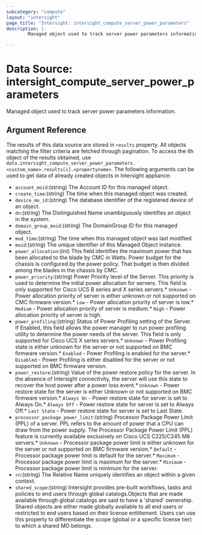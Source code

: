 ```yaml
---
subcategory: "compute"
layout: "intersight"
page_title: "Intersight: intersight_compute_server_power_parameters"
description: |-
        Managed object used to track server power parameters information.

---
```


# Data Source: intersight_compute_server_power_parameters
Managed object used to track server power parameters information.
## Argument Reference
The results of this data source are stored in `results` property.
All objects matching the filter criteria are fetched through pagination.
To access the ith object of the results obtained, use `data.intersight_compute_server_power_parameters.<custom_name>.results[i].<propertyname>`.
The following arguments can be used to get data of already created objects in Intersight appliance:
* `account_moid`:(string) The Account ID for this managed object. 
* `create_time`:(string) The time when this managed object was created. 
* `device_mo_id`:(string) The database identifier of the registered device of an object. 
* `dn`:(string) The Distinguished Name unambiguously identifies an object in the system. 
* `domain_group_moid`:(string) The DomainGroup ID for this managed object. 
* `mod_time`:(string) The time when this managed object was last modified. 
* `moid`:(string) The unique identifier of this Managed Object instance. 
* `power_allocation`:(int) This field identifies the maximum power that has been allocated to the blade by CMC in Watts. Power budget for the chassis is configured by the power policy. That budget is then divided among the blades in the chassis by CMC. 
* `power_priority`:(string) Power Priority level of the Server. This priority is used to determine the initial power allocation for servers. This field is only supported for Cisco UCS B series and X series servers.* `Unknown` - Power allocation priority of server is either unknown or not supported on CMC firmware version.* `Low` - Power allocation priority of server is low.* `Medium` - Power allocation priority of server is medium.* `High` - Power allocation priority of server is high. 
* `power_profiling`:(string) Status of Power Profiling setting of the Server. If Enabled, this field allows the power manager to run power profiling utility to determine the power needs of the server. This field is only supported for Cisco UCS X series servers.* `Unknown` - Power Profiling state is either unknown for the server or not supported on BMC firmware version.* `Enabled` - Power Profiling is enabled for the server.* `Disabled` - Power Profiling is either disabled for the server or not supported on BMC firmware version. 
* `power_restore`:(string) Value of the power restore policy for the server. In the absence of Intersight connectivity, the server will use this state to recover the host power after a power loss event.* `Unknown` - Power restore state for the server is either Unknown or not supported on BMC firmware version.* `Always On` - Power restore state for server is set to Always On.* `Always Off` - Power restore state for server is set to Always Off.* `Last State` - Power restore state for server is set to Last State. 
* `processor_package_power_limit`:(string) Processor Package Power Limit (PPL) of a server. PPL refers to the amount of power that a CPU can draw from the power supply. The Processor Package Power Limit (PPL) feature is currently available exclusively on Cisco UCS C225/C245 M8 servers.* `Unknown` - Processor package power limit is either unknown for the server or not supported on BMC firmware version.* `Default` - Processor package power limit is default for the server.* `Maximum` - Processor package power limit is maximum for the server.* `Minimum` - Processor package power limit is minimum for the server. 
* `rn`:(string) The Relative Name uniquely identifies an object within a given context. 
* `shared_scope`:(string) Intersight provides pre-built workflows, tasks and policies to end users through global catalogs.Objects that are made available through global catalogs are said to have a 'shared' ownership. Shared objects are either made globally available to all end users or restricted to end users based on their license entitlement. Users can use this property to differentiate the scope (global or a specific license tier) to which a shared MO belongs. 
 
